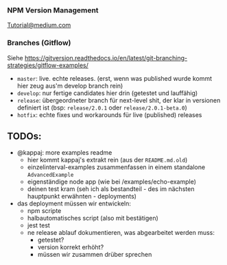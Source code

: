 ### NPM Version Management
[Tutorial@medium.com](https://medium.com/@kevinkreuzer/publishing-a-beta-or-alpha-version-to-npm-46035b630dd7)

### Branches (Gitflow) 
Siehe https://gitversion.readthedocs.io/en/latest/git-branching-strategies/gitflow-examples/
* `master`: live. echte releases. (erst, wenn was published wurde kommt hier zeug aus'm 
develop branch rein)
* `develop`: nur fertige candidates hier drin (getestet und lauffähig)
* `release`: übergeordneter branch für next-level shit, der klar in versionen 
definiert ist (bsp: `release/2.0.1` oder `release/2.0.1-beta.0`)
* `hotfix`: echte fixes und workarounds für live (published) releases

## TODOs: 
* @kappaj: more examples readme
    * hier kommt kappaj's extrakt rein (aus der `README.md.old`) 
    * einzelinterval-examples zusammenfassen in einem standalone `AdvancedExample`
    * eigenständige node app (wie bei /examples/echo-example)
    * deinen test kram (seh ich als bestandteil - des im nächsten hauptpunkt erwähnten - deployments)
* das deployment müssen wir entwickeln:
    * npm scripte 
    * halbautomatisches script (also mit bestätigen)
    * jest test
    * ne release ablauf dokumentieren, was abgearbeitet werden muss:
        * getestet?
        * version korrekt erhöht?
        * müssen wir zusammen drüber sprechen
